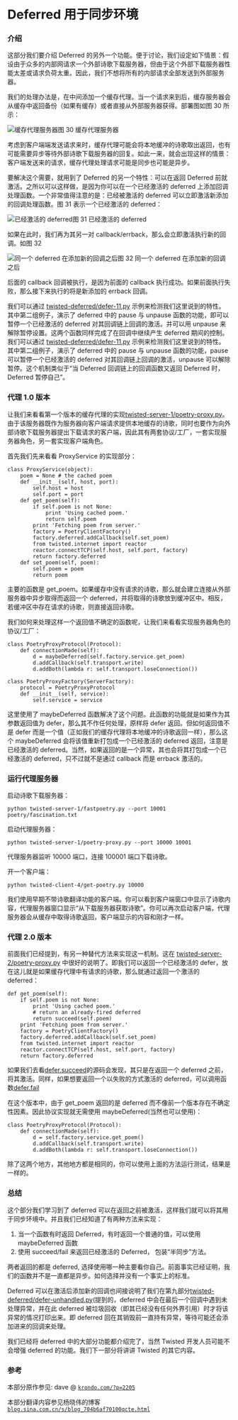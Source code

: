 # Deferred 用于同步环境

### 介绍

这部分我们要介绍 Deferred 的另外一个功能。便于讨论，我们设定如下情景：假设由于众多的内部网请求一个外部诗歌下载服务器，但由于这个外部下载服务器性能太差或请求负荷太重。因此，我们不想将所有的内部请求全部发送到外部服务器。

我们的处理办法是，在中间添加一个缓存代理。当一个请求来到后，缓存服务器会从缓存中返回备份（如果有缓存）或者直接从外部服务器获得。部署图如图 30 所示：

![缓存代理服务器](img/p14_proxy1.png "缓存代理服务器")图 30 缓存代理服务器

考虑到客户端端发送请求来时，缓存代理可能会将本地缓冲的诗歌取出返回，也有可能需要异步等待外部诗歌下载服务器的回复。如此一来，就会出现这样的情景：客户端发送来的请求，缓存代理处理请求可能是同步也可能是异步。

要解决这个需要，就用到了 Deferred 的另一个特性：可以在返回 Deferred 前就激活。之所以可以这样做，是因为你可以在一个已经激活的 deferred 上添加回调处理函数。一个非常值得注意的是：已经被激活的 deferred 可以立即激活新添加的回调处理函数。图 31 表示一个已经激活的 deferred：

![已经激活的 deferred](img/p14_deferred-13.png "已经激活的 deferred")图 31 已经激活的 deferred

如果在此时，我们再为其另一对 callback/errback，那么会立即激活执行新的回调。如图 32

![同一个 deferred 在添加新的回调之后](img/p14_deferred-14.png "同一个 deferred 在添加新的回调之后")图 32 同一个 deferred 在添加新的回调之后

后面的 callback 回调被执行，是因为前面的 callback 执行成功。如果前面执行失败，那么接下来执行的将是新添加的 errback 回调。

我们可以通过 [twisted-deferred/defer-11.py](http://github.com/jdavisp3/twisted-intro/blob/master/twisted-deferred/defer-11.py) 示例来检测我们这里说到的特性。其中第二组例子，演示了 deferred 中的 pause 与 unpause 函数的功能，即可以暂停一个已经激活的 deferred 对其回调链上回调的激活。并可以用 unpause 来解除暂停设置。这两个函数同样完成了在回调中继续产生 deferred 期间的控制。 我们可以通过 [twisted-deferred/defer-11.py](http://github.com/jdavisp3/twisted-intro/blob/master/twisted-deferred/defer-11.py) 示例来检测我们这里说到的特性。其中第二组例子，演示了 deferred 中的 pause 与 unpause 函数的功能，pause 可以暂停一个已经激活的 deferred 对其回调链上回调的激活，unpause 可以解除暂停。这个机制类似于“当 Deferred 回调链上的回调函数又返回 Deferred 时，Deferred 暂停自己”。

### 代理 1.0 版本

让我们来看看第一个版本的缓存代理的实现[twisted-server-1/poetry-proxy.py](http://github.com/jdavisp3/twisted-intro/blob/master/twisted-server-1/poetry-proxy.py)。由于该服务器既作为服务器向客户端请求提供本地缓存的诗歌，同时也要作为向外部诗歌下载服务器提出下载请求的客户端，因此其有两套协议/工厂，一套实现服务器角色，另一套实现客户端角色。

首先我们先来看看 ProxyService 的实现部分：

```
class ProxyService(object):
    poem = None # the cached poem
    def __init__(self, host, port):
        self.host = host
        self.port = port
    def get_poem(self):
        if self.poem is not None:
            print 'Using cached poem.'
            return self.poem
        print 'Fetching poem from server.'
        factory = PoetryClientFactory()
        factory.deferred.addCallback(self.set_poem)
        from twisted.internet import reactor
        reactor.connectTCP(self.host, self.port, factory)
        return factory.deferred
    def set_poem(self, poem):
        self.poem = poem
        return poem 
```

主要的函数是 get_poem。如果缓存中没有请求的诗歌，那么就会建立连接从外部服务器中异步取得而返回一个 deferred，并将取得的诗歌放到缓冲区中。相反，若缓冲区中存在请求的诗歌，则直接返回诗歌。

我们如何来处理这样一个返回值不确定的函数呢，让我们来看看实现服务器角色的协议/工厂：

```
class PoetryProxyProtocol(Protocol):
    def connectionMade(self):
        d = maybeDeferred(self.factory.service.get_poem)
        d.addCallback(self.transport.write)
        d.addBoth(lambda r: self.transport.loseConnection())

class PoetryProxyFactory(ServerFactory):
    protocol = PoetryProxyProtocol
    def __init__(self, service):
        self.service = service 
```

这里使用了 maybeDeferred 函数解决了这个问题。此函数的功能就是如果作为其参数返回值为 defer，那么其不作任何处理，原样将 defer 返回。但如何返回值不是 defer 而是一个值（正如我们的缓存代理将本地缓冲的诗歌返回一样），那么这个 maybeDeferred 会将该值重新打包成一个已经激活的 deferred 返回，注意是已经激活的 deferred。当然，如果返回的是一个异常，其也会将其打包成一个已经激活的 deferred，只不过就不是通过 callback 而是 errback 激活的。

### 运行代理服务器

启动诗歌下载服务器：

```
python twisted-server-1/fastpoetry.py --port 10001 poetry/fascination.txt 
```

启动代理服务器：

```
python twisted-server-1/poetry-proxy.py --port 10000 10001 
```

代理服务器监听 10000 端口，连接 100001 端口下载诗歌。

开一个客户端：

```
python twisted-client-4/get-poetry.py 10000 
```

我们使用早期不带诗歌翻译功能的客户端。你可以看到客户端窗口中显示了诗歌内容，代理服务器窗口显示“从下载服务器获取诗歌”。你可以再次启动客户端，代理服务器会从缓存中取得诗歌返回，客户端显示的内容和刚才一样。

### 代理 2.0 版本

前面我们已经提到，有另一种替代方法来实现这一机制。这在 [twisted-server-2/poetry-proxy.py](http://github.com/jdavisp3/twisted-intro/blob/master/twisted-server-2/poetry-proxy.py) 中很好的说明了。即我们可以返回一个已经激活的 defer，放在这儿就是如果缓存代理中有请求的诗歌，那么就通过返回一个激活的 deferred：

```
def get_poem(self):
    if self.poem is not None:
        print 'Using cached poem.'
        # return an already-fired deferred
        return succeed(self.poem)
    print 'Fetching poem from server.'
    factory = PoetryClientFactory()
    factory.deferred.addCallback(self.set_poem)
    from twisted.internet import reactor
    reactor.connectTCP(self.host, self.port, factory)
    return factory.deferred 
```

如果我们去看[defer.succeed](http://twistedmatrix.com/trac/browser/trunk/twisted/internet/defer.py)的源码会发现，其只是在返回一个 deferred 之前，将其激活。同样，如果想要返回一个以失败的方式激活的 deferred，可以调用函数[defer.fail](http://twistedmatrix.com/trac/browser/trunk/twisted/internet/defer.py)

在这个版本中，由于 get_poem 返回的是 deferred 而不像前一个版本存在不确定性因素。因此协议实现就无需使用 maybeDeferred(当然也可以使用)：

```
class PoetryProxyProtocol(Protocol):
    def connectionMade(self):
        d = self.factory.service.get_poem()
        d.addCallback(self.transport.write)
        d.addBoth(lambda r: self.transport.loseConnection()) 
```

除了这两个地方，其他地方都是相同的，你可以使用上面的方法运行测试，结果是一样的。

### 总结

这个部分我们学习到了 deferred 可以在返回之前被激活，这样我们就可以将其用于同步环境中。并且我们已经知道了有两种方法来实现：

1.  当一个函数有时返回 Deferred，有时返回一个普通的值，可以使用 maybeDeferred 函数
2.  使用 succeed/fail 来返回已经激活的 Deferred， 包装“半同步”方法。

两者返回的都是 deferred, 选择使用哪一种主要看你自己。前面事实已经证明，我们的函数并不是一直都是异步。如何选择并没有一个事实上的标准。

Deferred 可以在激活后添加新的回调也间接说明了我们在第九部分[twisted-deferred/defer-unhandled.py](http://github.com/jdavisp3/twisted-intro/blob/master/twisted-deferred/defer-unhandled.py)(提到的，deferred 中会在最后一个回调中遇到未处理异常，并在此 deferred 被垃圾回收（即其已经没有任何外界引用）时才将该异常的情况打印出来。即 deferred 回在其销毁前一直持有异常，等待可能还会添加进来的回调来处理。

我们已经将 deferred 中的大部分功能都介绍完了，当然 Twisted 开发人员可能不会增强 deferred 的功能。我们下一部分将讲讲 Twisted 的其它内容。

### 参考

本部分原作参见: dave @ [`krondo.com/?p=2205`](http://krondo.com/?p=2205)

本部分翻译内容参见杨晓伟的博客 [`blog.sina.com.cn/s/blog_704b6af70100qcte.html`](http://blog.sina.com.cn/s/blog_704b6af70100qcte.html)